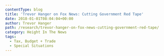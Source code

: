 ```yaml
---
contentType: blog
title: 'Trevor Hanger on Fox News: Cutting Government Red Tape'
date: 2018-01-01T08:04:04+00:00
author: Trevor Hanger
path: /research/trevor-hanger-on-fox-news-cutting-government-red-tape/
category: Height In The News
tags:
  - Tax, Budget + Trade
  - Special Situations
---
```

<script type="text/javascript" src="http://video.foxbusiness.com/v/embed.js?id=5690416658001&w=466&h=263">span data-mce-type="bookmark" style="display: inline-block; width: 0px; overflow: hidden; line-height: 0;" class="mce_SELRES_start">﻿</span></script>